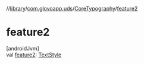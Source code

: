 //[library](../../../index.md)/[com.glovoapp.uds](../index.md)/[CoreTypography](index.md)/[feature2](feature2.md)

# feature2

[androidJvm]\
val [feature2](feature2.md): [TextStyle](https://developer.android.com/reference/kotlin/androidx/compose/ui/text/TextStyle.html)

